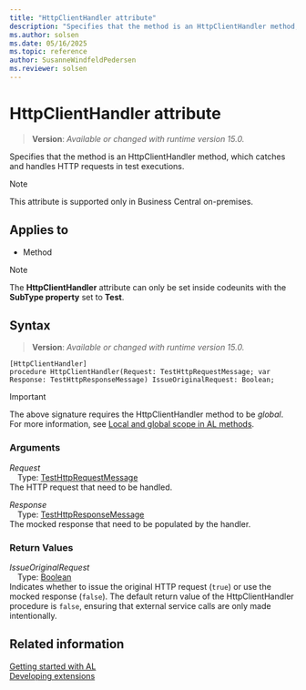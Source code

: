 ```yaml
---
title: "HttpClientHandler attribute"
description: "Specifies that the method is an HttpClientHandler method, which catches and handles HTTP requests in test executions."
ms.author: solsen
ms.date: 05/16/2025
ms.topic: reference
author: SusanneWindfeldPedersen
ms.reviewer: solsen
---
```

[//]: # (START>DO_NOT_EDIT)
[//]: # (IMPORTANT:Do not edit any of the content between here and the END>DO_NOT_EDIT.)
[//]: # (Any modifications should be made in the .xml files in the ModernDev repo.)

# HttpClientHandler attribute
> **Version**: _Available or changed with runtime version 15.0._

Specifies that the method is an HttpClientHandler method, which catches and handles HTTP requests in test executions.

> [!NOTE]
> This attribute is supported only in Business Central on-premises.

## Applies to

- Method

> [!NOTE]
> The **HttpClientHandler** attribute can only be set inside codeunits with the **SubType property** set to **Test**.

## Syntax


> **Version**: _Available or changed with runtime version 15.0._
```AL
[HttpClientHandler]
procedure HttpClientHandler(Request: TestHttpRequestMessage; var Response: TestHttpResponseMessage) IssueOriginalRequest: Boolean;
```
> [!IMPORTANT]
> The above signature requires the HttpClientHandler method to be *global*. For more information, see [Local and global scope in AL methods](../devenv-al-methods.md%23local-and-global-scope).

### Arguments
*Request*  
&emsp;Type: [TestHttpRequestMessage](../methods-auto/testhttprequestmessage/testhttprequestmessage-data-type.md)  
The HTTP request that need to be handled.  

*Response*  
&emsp;Type: [TestHttpResponseMessage](../methods-auto/testhttpresponsemessage/testhttpresponsemessage-data-type.md)  
The mocked response that need to be populated by the handler.  

### Return Values
*IssueOriginalRequest*  
&emsp;Type: [Boolean](../methods-auto/boolean/boolean-data-type.md)  
Indicates whether to issue the original HTTP request (`true`) or use the mocked response (`false`). The default return value of the HttpClientHandler procedure is `false`, ensuring that external service calls are only made intentionally.  

[//]: # (IMPORTANT: END>DO_NOT_EDIT)
## Related information  
[Getting started with AL](../devenv-get-started.md)  
[Developing extensions](../devenv-dev-overview.md)  